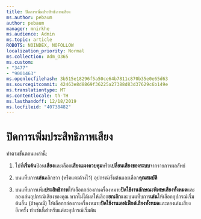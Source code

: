 ```yaml
---
title: ปิดการเพิ่มประสิทธิภาพเสียง
ms.author: pebaum
author: pebaum
manager: mnirkhe
ms.audience: Admin
ms.topic: article
ROBOTS: NOINDEX, NOFOLLOW
localization_priority: Normal
ms.collection: Adm_O365
ms.custom:
- "3477"
- "9001463"
ms.openlocfilehash: 3b515e18296f5a50ce64b7811c870b35e0e65d63
ms.sourcegitcommit: 42463e8d8869f36225a27388d83d37629c6b149e
ms.translationtype: MT
ms.contentlocale: th-TH
ms.lasthandoff: 12/18/2019
ms.locfileid: "40738482"
---
```

# <a name="turn-off-audio-enhancement"></a>ปิดการเพิ่มประสิทธิภาพเสียง

ทำตามขั้นตอนเหล่านี้:

1. ไปที่**เริ่มต้น**ป้อน**เสียง**และเลือก**เสียงแผงควบคุม**หรือ**เปลี่ยนเสียงของระบบ**จากรายการผลลัพธ์

2. บนแท็บการ**เล่น**คลิกขวา (หรือแตะค้างไว้) อุปกรณ์เริ่มต้นและเลือก**คุณสมบัติ**

3. บนแท็บการเพิ่ม**ประสิทธิภาพ**ให้เลือกกล่องกาเครื่องหมาย**ปิดใช้งานลักษณะพิเศษเสียงทั้งหมด**และลองเล่นอุปกรณ์เสียงของคุณ หากไม่ได้ผลให้เลือก**ยกเลิก**และบนแท็บการ**เล่น**ให้เลือกอุปกรณ์เริ่มต้นอื่น (ถ้าคุณมี) ให้เลือกกล่องกาเครื่องหมาย**ปิดใช้งานเอฟเฟ็กต์เสียงทั้งหมด**และลองเล่นเสียงอีกครั้ง ทำเช่นนี้สำหรับแต่ละอุปกรณ์เริ่มต้น
